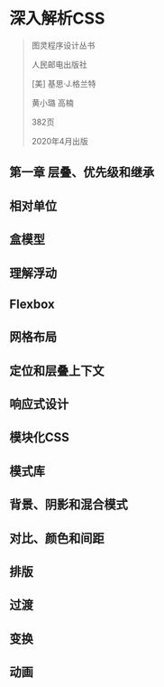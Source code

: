 # 深入解析CSS

> 图灵程序设计丛书
> 
> 人民邮电出版社
> 
> [美] 基思·J.格兰特
> 
> 黄小璐 高楠
> 
> 382页
> 
> 2020年4月出版

## 第一章 层叠、优先级和继承

## 相对单位

## 盒模型

## 理解浮动

## Flexbox

## 网格布局

## 定位和层叠上下文

## 响应式设计

## 模块化CSS

## 模式库

## 背景、阴影和混合模式

## 对比、颜色和间距

## 排版

## 过渡

## 变换

## 动画